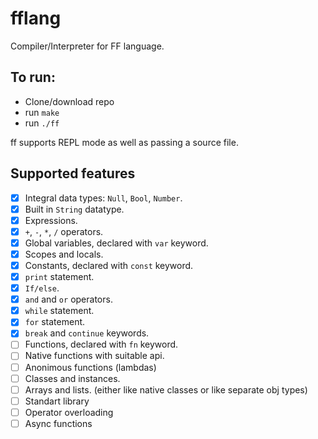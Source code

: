 # fflang
Compiler/Interpreter for FF language.

## To run:
 - Clone/download repo
 - run `make`
 - run `./ff`

ff supports REPL mode as well as passing a source file.

## Supported features
 - [X] Integral data types: `Null`, `Bool`, `Number`.
 - [X] Built in `String` datatype.
 - [X] Expressions.
 - [X] `+`, `-`, `*`, `/` operators.
 - [X] Global variables, declared with `var` keyword.
 - [X] Scopes and locals.
 - [X] Constants, declared with `const` keyword.
 - [X] `print` statement.
 - [X] `If/else`.
 - [X] `and` and `or` operators.
 - [X] `while` statement.
 - [X] `for` statement.
 - [X] `break` and `continue` keywords.
 - [ ] Functions, declared with `fn` keyword.
 - [ ] Native functions with suitable api.
 - [ ] Anonimous functions (lambdas)
 - [ ] Classes and instances.
 - [ ] Arrays and lists. (either like native classes or like separate obj types)
 - [ ] Standart library
 - [ ] Operator overloading
 - [ ] Async functions
